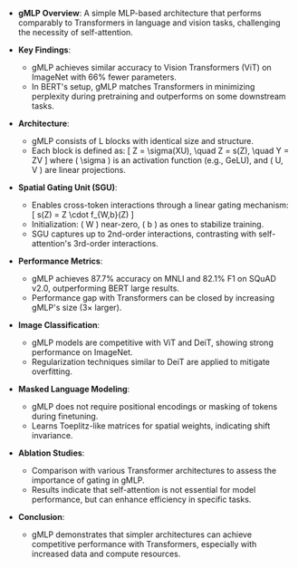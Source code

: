 - **gMLP Overview**: A simple MLP-based architecture that performs comparably to Transformers in language and vision tasks, challenging the necessity of self-attention.
  
- **Key Findings**:
  - gMLP achieves similar accuracy to Vision Transformers (ViT) on ImageNet with 66% fewer parameters.
  - In BERT's setup, gMLP matches Transformers in minimizing perplexity during pretraining and outperforms on some downstream tasks.

- **Architecture**:
  - gMLP consists of L blocks with identical size and structure.
  - Each block is defined as:
    \[
    Z = \sigma(XU), \quad Z = s(Z), \quad Y = ZV
    \]
    where \( \sigma \) is an activation function (e.g., GeLU), and \( U, V \) are linear projections.

- **Spatial Gating Unit (SGU)**:
  - Enables cross-token interactions through a linear gating mechanism:
    \[
    s(Z) = Z \cdot f_{W,b}(Z)
    \]
  - Initialization: \( W \) near-zero, \( b \) as ones to stabilize training.
  - SGU captures up to 2nd-order interactions, contrasting with self-attention's 3rd-order interactions.

- **Performance Metrics**:
  - gMLP achieves 87.7% accuracy on MNLI and 82.1% F1 on SQuAD v2.0, outperforming BERT large results.
  - Performance gap with Transformers can be closed by increasing gMLP's size (3× larger).

- **Image Classification**:
  - gMLP models are competitive with ViT and DeiT, showing strong performance on ImageNet.
  - Regularization techniques similar to DeiT are applied to mitigate overfitting.

- **Masked Language Modeling**:
  - gMLP does not require positional encodings or masking of <pad> tokens during finetuning.
  - Learns Toeplitz-like matrices for spatial weights, indicating shift invariance.

- **Ablation Studies**:
  - Comparison with various Transformer architectures to assess the importance of gating in gMLP.
  - Results indicate that self-attention is not essential for model performance, but can enhance efficiency in specific tasks.

- **Conclusion**:
  - gMLP demonstrates that simpler architectures can achieve competitive performance with Transformers, especially with increased data and compute resources.